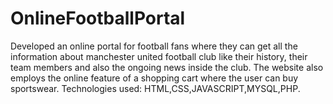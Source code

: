 # OnlineFootballPortal
Developed an online portal for football fans where they can get all the information about manchester united football club like their history, their team members and also the ongoing news inside the club.
The website also employs the online feature of a shopping cart where the user can buy sportswear.
Technologies used: HTML,CSS,JAVASCRIPT,MYSQL,PHP.

